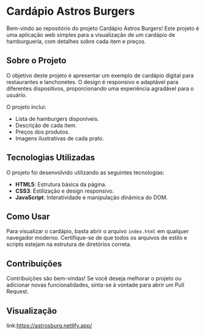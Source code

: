 # Cardápio Astros Burgers

Bem-vindo ao repositório do projeto Cardápio Astros Burgers! Este projeto é uma aplicação web simples para a visualização de um cardápio de hamburgueria, com detalhes sobre cada item e preços.

## Sobre o Projeto

O objetivo deste projeto é apresentar um exemplo de cardápio digital para restaurantes e lanchonetes. O design é responsivo e adaptável para diferentes dispositivos, proporcionando uma experiência agradável para o usuário.

O projeto inclui:

- Lista de hamburgers disponíveis.
- Descrição de cada item.
- Preços dos produtos.
- Imagens ilustrativas de cada prato.

## Tecnologias Utilizadas

O projeto foi desenvolvido utilizando as seguintes tecnologias:

- **HTML5**: Estrutura básica da página.
- **CSS3**: Estilização e design responsivo.
- **JavaScript**: Interatividade e manipulação dinâmica do DOM.

## Como Usar

Para visualizar o cardápio, basta abrir o arquivo `index.html` em qualquer navegador moderno. Certifique-se de que todos os arquivos de estilo e scripts estejam na estrutura de diretórios correta.

## Contribuições

Contribuições são bem-vindas! Se você deseja melhorar o projeto ou adicionar novas funcionalidades, sinta-se à vontade para abrir um Pull Request.

## Visualização

link:https://astrosburg.netlify.app/

